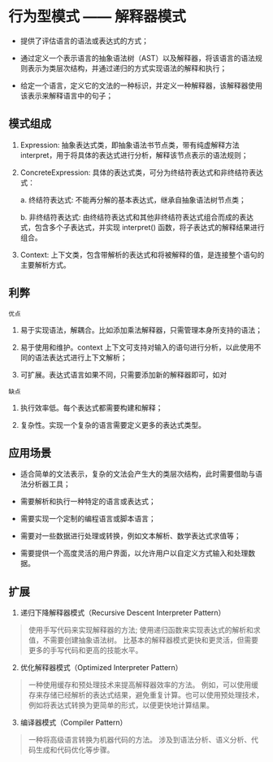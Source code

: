 # 行为型模式 —— 解释器模式

- 提供了评估语言的语法或表达式的方式；

- 通过定义一个表示语言的抽象语法树（AST）以及解释器，将该语言的语法规则表示为类层次结构，并通过递归的方式实现语法的解释和执行；

- 给定一个语言，定义它的文法的一种标识，并定义一种解释器，该解释器使用该表示来解释语言中的句子；

## 模式组成

1. Expression: 抽象表达式类，即抽象语法书节点类，带有纯虚解释方法 interpret，用于将具体的表达式进行分析，解释该节点表示的语法规则；

2. ConcreteExpression: 具体的表达式类，可分为终结符表达式和非终结符表达式：

    a. 终结符表达式: 不能再分解的基本表达式，继承自抽象语法树节点类；

    b. 非终结符表达式: 由终结符表达式和其他非终结符表达式组合而成的表达式，包含多个子表达式，并实现 interpret() 函数，将子表达式的解释结果进行组合。

3. Context: 上下文类，包含带解析的表达式和将被解释的值，是连接整个语句的主要解析方式。

## 利弊

`优点`

1. 易于实现语法，解耦合。比如添加乘法解释器，只需管理本身所支持的语法；

2. 易于使用和维护。context 上下文可支持对输入的语句进行分析，以此使用不同的语法表达式进行上下文解析；

3. 可扩展。表达式语言如果不同，只需要添加新的解释器即可，如对

`缺点`

1. 执行效率低。每个表达式都需要构建和解释；

2. 复杂性。实现一个复杂的语言需要定义更多的表达式类型。

## 应用场景

- 适合简单的文法表示，复杂的文法会产生大的类层次结构，此时需要借助与语法分析器工具；

- 需要解析和执行一种特定的语言或表达式；

- 需要实现一个定制的编程语言或脚本语言；

- 需要对一些数据进行处理或转换，例如文本解析、数学表达式求值等；

- 需要提供一个高度灵活的用户界面，以允许用户以自定义方式输入和处理数据。

## 扩展

1. 递归下降解释器模式（Recursive Descent Interpreter Pattern）

> 使用手写代码来实现解释器的方法;
> 使用递归函数来实现表达式的解析和求值，不需要创建抽象语法树。
> 比基本的解释器模式更快和更灵活，但需要更多的手写代码和更高的技能水平。

2. 优化解释器模式（Optimized Interpreter Pattern）

> 一种使用缓存和预处理技术来提高解释器效率的方法。
> 例如，可以使用缓存来存储已经解析的表达式结果，避免重复计算。也可以使用预处理技术，例如将表达式转换为更简单的形式，以便更快地计算结果。

3. 编译器模式（Compiler Pattern）

> 一种将高级语言转换为机器代码的方法。
> 涉及到语法分析、语义分析、代码生成和代码优化等步骤。